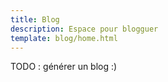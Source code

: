```yaml
---
title: Blog
description: Espace pour blogguer
template: blog/home.html
---
```


TODO : générer un blog :)